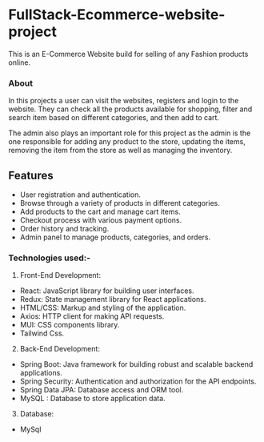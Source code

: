 # FullStack-Ecommerce-website-project
This is an E-Commerce Website build for selling of any Fashion products online.

### About
In this projects a user can visit the websites, registers and login to the website. They can check all the products available for shopping, filter and search item based on different categories, and then add to cart.

The admin also plays an important role for this project as the admin is the one responsible for adding any product to the store, updating the items, removing the item from the store as well as managing the inventory.

## Features

- User registration and authentication.
- Browse through a variety of products in different categories.
- Add products to the cart and manage cart items.
- Checkout process with various payment options.
- Order history and tracking.
- Admin panel to manage products, categories, and orders.

### Technologies used:-
1. Front-End Development:
  - React: JavaScript library for building user interfaces.
  - Redux: State management library for React applications.
  - HTML/CSS: Markup and styling of the application.
  - Axios: HTTP client for making API requests.
  - MUI: CSS components library.
  - Tailwind Css.

2. Back-End Development:
  - Spring Boot: Java framework for building robust and scalable backend applications.
  - Spring Security: Authentication and authorization for the API endpoints.
  - Spring Data JPA: Database access and ORM tool.
  - MySQL : Database to store application data.

3. Database:
- MySql
